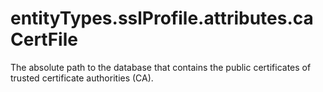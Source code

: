# entityTypes.sslProfile.attributes.caCertFile

The absolute path to the database that contains the public certificates of trusted certificate authorities (CA).

